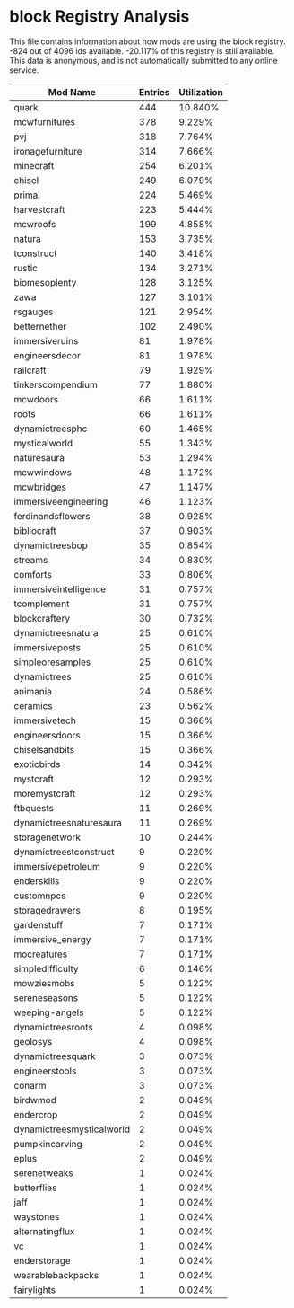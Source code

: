 # block Registry Analysis

This file contains information about how mods are using the block registry. -824
out of 4096 ids available. -20.117% of this registry is still available. This
data is anonymous, and is not automatically submitted to any online service.


| Mod Name                  | Entries | Utilization |
|---------------------------|---------|-------------|
| quark                     | 444     | 10.840%     |
| mcwfurnitures             | 378     | 9.229%      |
| pvj                       | 318     | 7.764%      |
| ironagefurniture          | 314     | 7.666%      |
| minecraft                 | 254     | 6.201%      |
| chisel                    | 249     | 6.079%      |
| primal                    | 224     | 5.469%      |
| harvestcraft              | 223     | 5.444%      |
| mcwroofs                  | 199     | 4.858%      |
| natura                    | 153     | 3.735%      |
| tconstruct                | 140     | 3.418%      |
| rustic                    | 134     | 3.271%      |
| biomesoplenty             | 128     | 3.125%      |
| zawa                      | 127     | 3.101%      |
| rsgauges                  | 121     | 2.954%      |
| betternether              | 102     | 2.490%      |
| immersiveruins            | 81      | 1.978%      |
| engineersdecor            | 81      | 1.978%      |
| railcraft                 | 79      | 1.929%      |
| tinkerscompendium         | 77      | 1.880%      |
| mcwdoors                  | 66      | 1.611%      |
| roots                     | 66      | 1.611%      |
| dynamictreesphc           | 60      | 1.465%      |
| mysticalworld             | 55      | 1.343%      |
| naturesaura               | 53      | 1.294%      |
| mcwwindows                | 48      | 1.172%      |
| mcwbridges                | 47      | 1.147%      |
| immersiveengineering      | 46      | 1.123%      |
| ferdinandsflowers         | 38      | 0.928%      |
| bibliocraft               | 37      | 0.903%      |
| dynamictreesbop           | 35      | 0.854%      |
| streams                   | 34      | 0.830%      |
| comforts                  | 33      | 0.806%      |
| immersiveintelligence     | 31      | 0.757%      |
| tcomplement               | 31      | 0.757%      |
| blockcraftery             | 30      | 0.732%      |
| dynamictreesnatura        | 25      | 0.610%      |
| immersiveposts            | 25      | 0.610%      |
| simpleoresamples          | 25      | 0.610%      |
| dynamictrees              | 25      | 0.610%      |
| animania                  | 24      | 0.586%      |
| ceramics                  | 23      | 0.562%      |
| immersivetech             | 15      | 0.366%      |
| engineersdoors            | 15      | 0.366%      |
| chiselsandbits            | 15      | 0.366%      |
| exoticbirds               | 14      | 0.342%      |
| mystcraft                 | 12      | 0.293%      |
| moremystcraft             | 12      | 0.293%      |
| ftbquests                 | 11      | 0.269%      |
| dynamictreesnaturesaura   | 11      | 0.269%      |
| storagenetwork            | 10      | 0.244%      |
| dynamictreestconstruct    | 9       | 0.220%      |
| immersivepetroleum        | 9       | 0.220%      |
| enderskills               | 9       | 0.220%      |
| customnpcs                | 9       | 0.220%      |
| storagedrawers            | 8       | 0.195%      |
| gardenstuff               | 7       | 0.171%      |
| immersive_energy          | 7       | 0.171%      |
| mocreatures               | 7       | 0.171%      |
| simpledifficulty          | 6       | 0.146%      |
| mowziesmobs               | 5       | 0.122%      |
| sereneseasons             | 5       | 0.122%      |
| weeping-angels            | 5       | 0.122%      |
| dynamictreesroots         | 4       | 0.098%      |
| geolosys                  | 4       | 0.098%      |
| dynamictreesquark         | 3       | 0.073%      |
| engineerstools            | 3       | 0.073%      |
| conarm                    | 3       | 0.073%      |
| birdwmod                  | 2       | 0.049%      |
| endercrop                 | 2       | 0.049%      |
| dynamictreesmysticalworld | 2       | 0.049%      |
| pumpkincarving            | 2       | 0.049%      |
| eplus                     | 2       | 0.049%      |
| serenetweaks              | 1       | 0.024%      |
| butterflies               | 1       | 0.024%      |
| jaff                      | 1       | 0.024%      |
| waystones                 | 1       | 0.024%      |
| alternatingflux           | 1       | 0.024%      |
| vc                        | 1       | 0.024%      |
| enderstorage              | 1       | 0.024%      |
| wearablebackpacks         | 1       | 0.024%      |
| fairylights               | 1       | 0.024%      |
